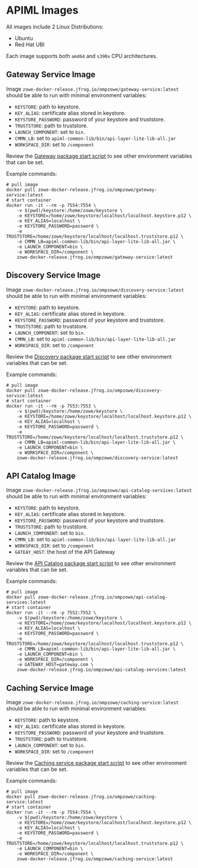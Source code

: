 # APIML Images

All images include 2 Linux Distributions:

- Ubuntu
- Red Hat UBI

Each image supports both `amd64` and `s390x` CPU architectures.

## Gateway Service Image

Image `zowe-docker-release.jfrog.io/ompzowe/gateway-service:latest` should be able to run with minimal environment variables:

- `KEYSTORE`: path to keystore.
- `KEY_ALIAS`: certificate alias stored in keystore.
- `KEYSTORE_PASSWORD`: password of your keystore and truststore.
- `TRUSTSTORE`: path to truststore.
- `LAUNCH_COMPONENT`: set to `bin`.
- `CMMN_LB`: set to `apiml-common-lib/bin/api-layer-lite-lib-all.jar`
- `WORKSPACE_DIR`: set to `/component`

Review the [Gateway package start script](../gateway-package/src/main/resources/bin/start.sh) to see other environment variables that can be set.

Example commands:

```
# pull image
docker pull zowe-docker-release.jfrog.io/ompzowe/gateway-service:latest
# start container
docker run -it --rm -p 7554:7554 \
    -v $(pwd)/keystore:/home/zowe/keystore \
    -e KEYSTORE=/home/zowe/keystore/localhost/localhost.keystore.p12 \
    -e KEY_ALIAS=localhost \
    -e KEYSTORE_PASSWORD=password \
    -e TRUSTSTORE=/home/zowe/keystore/localhost/localhost.truststore.p12 \
    -e CMMN_LB=apiml-common-lib/bin/api-layer-lite-lib-all.jar \
    -e LAUNCH_COMPONENT=bin \
    -e WORKSPACE_DIR=/component \
    zowe-docker-release.jfrog.io/ompzowe/gateway-service:latest
```

## Discovery Service Image

Image `zowe-docker-release.jfrog.io/ompzowe/discovery-service:latest` should be able to run with minimal environment variables:

- `KEYSTORE`: path to keystore.
- `KEY_ALIAS`: certificate alias stored in keystore.
- `KEYSTORE_PASSWORD`: password of your keystore and truststore.
- `TRUSTSTORE`: path to truststore.
- `LAUNCH_COMPONENT`: set to `bin`.
- `CMMN_LB`: set to `apiml-common-lib/bin/api-layer-lite-lib-all.jar`
- `WORKSPACE_DIR`: set to `/component`

Review the [Discovery package start script](../discovery-package/src/main/resources/bin/start.sh) to see other environment variables that can be set.

Example commands:

```
# pull image
docker pull zowe-docker-release.jfrog.io/ompzowe/discovery-service:latest
# start container
docker run -it --rm -p 7553:7553 \
    -v $(pwd)/keystore:/home/zowe/keystore \
    -e KEYSTORE=/home/zowe/keystore/localhost/localhost.keystore.p12 \
    -e KEY_ALIAS=localhost \
    -e KEYSTORE_PASSWORD=password \
    -e TRUSTSTORE=/home/zowe/keystore/localhost/localhost.truststore.p12 \
    -e CMMN_LB=apiml-common-lib/bin/api-layer-lite-lib-all.jar \
    -e LAUNCH_COMPONENT=bin \
    -e WORKSPACE_DIR=/component \
    zowe-docker-release.jfrog.io/ompzowe/discovery-service:latest
```

## API Catalog Image

Image `zowe-docker-release.jfrog.io/ompzowe/api-catalog-services:latest` should be able to run with minimal environment variables:

- `KEYSTORE`: path to keystore.
- `KEY_ALIAS`: certificate alias stored in keystore.
- `KEYSTORE_PASSWORD`: password of your keystore and truststore.
- `TRUSTSTORE`: path to truststore.
- `LAUNCH_COMPONENT`: set to `bin`.
- `CMMN_LB`: set to `apiml-common-lib/bin/api-layer-lite-lib-all.jar`
- `WORKSPACE_DIR`: set to `/component`
- `GATEAY_HOST`: the host of the API Gateway

Review the [API Catalog package start script](../api-catalog-package/src/main/resources/bin/start.sh) to see other environment variables that can be set.

Example commands:

```
# pull image
docker pull zowe-docker-release.jfrog.io/ompzowe/api-catalog-services:latest
# start container
docker run -it --rm -p 7552:7552 \
    -v $(pwd)/keystore:/home/zowe/keystore \
    -e KEYSTORE=/home/zowe/keystore/localhost/localhost.keystore.p12 \
    -e KEY_ALIAS=localhost \
    -e KEYSTORE_PASSWORD=password \
    -e TRUSTSTORE=/home/zowe/keystore/localhost/localhost.truststore.p12 \
    -e CMMN_LB=apiml-common-lib/bin/api-layer-lite-lib-all.jar \
    -e LAUNCH_COMPONENT=bin \
    -e WORKSPACE_DIR=/component \
    -e GATEWAY_HOST=gateway.com \
    zowe-docker-release.jfrog.io/ompzowe/api-catalog-services:latest
```

## Caching Service Image

Image `zowe-docker-release.jfrog.io/ompzowe/caching-service:latest` should be able to run with minimal environment variables:

- `KEYSTORE`: path to keystore.
- `KEY_ALIAS`: certificate alias stored in keystore.
- `KEYSTORE_PASSWORD`: password of your keystore and truststore.
- `TRUSTSTORE`: path to truststore.
- `LAUNCH_COMPONENT`: set to `bin`.
- `WORKSPACE_DIR`: set to `/component`

Review the [Caching service package start script](../caching-service-package/src/main/resources/bin/start.sh) to see other environment variables that can be set.

Example commands:

```
# pull image
docker pull zowe-docker-release.jfrog.io/ompzowe/caching-service:latest
# start container
docker run -it --rm -p 7554:7554 \
    -v $(pwd)/keystore:/home/zowe/keystore \
    -e KEYSTORE=/home/zowe/keystore/localhost/localhost.keystore.p12 \
    -e KEY_ALIAS=localhost \
    -e KEYSTORE_PASSWORD=password \
    -e TRUSTSTORE=/home/zowe/keystore/localhost/localhost.truststore.p12 \
    -e LAUNCH_COMPONENT=bin \
    -e WORKSPACE_DIR=/component \
    zowe-docker-release.jfrog.io/ompzowe/caching-service:latest
```
